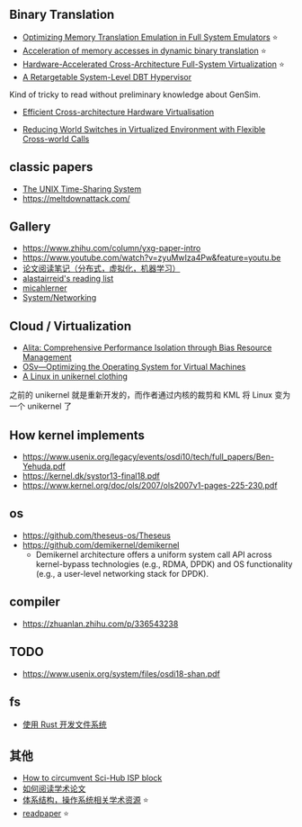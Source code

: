 ## Binary Translation
- [Optimizing Memory Translation Emulation in Full System Emulators](https://dl.acm.org/doi/pdf/10.1145/2686034) :star:
- [Acceleration of memory accesses in dynamic binary translation](https://tel.archives-ouvertes.fr/tel-02004524/document) :star:
- [Hardware-Accelerated Cross-Architecture Full-System Virtualization](https://dl.acm.org/doi/10.1145/2996798) :star:
- [A Retargetable System-Level DBT Hypervisor](https://www.usenix.org/conference/atc19/presentation/spink)

Kind of tricky to read without preliminary knowledge about GenSim.

- [Efficient Cross-architecture Hardware Virtualisation](https://era.ed.ac.uk/handle/1842/25377)

- [Reducing World Switches in Virtualized Environment with Flexible Cross-world Calls](https://trustkernel.com/uploads/pubs/CrossOver_ISCA2015.pdf)

## classic papers
- [The UNIX Time-Sharing System](https://chsasank.github.io/classic_papers/unix-time-sharing-system.html)
- https://meltdownattack.com/

## Gallery
- https://www.zhihu.com/column/yxg-paper-intro
- https://www.youtube.com/watch?v=zyuMwIza4Pw&feature=youtu.be
- [论文阅读笔记（分布式，虚拟化，机器学习）](https://github.com/dyweb/papers-notebook/issues)
- [alastairreid's reading list](https://alastairreid.github.io/RelatedWork/papers/)
- [micahlerner](https://www.micahlerner.com/2021/12/28/ghost-fast-and-flexible-user-space-delegation-of-linux-scheduling.html)
- [System/Networking](https://github.com/Romero027/sysnet-reading-list)

## Cloud / Virtualization
- [Alita: Comprehensive Performance Isolation through Bias Resource Management](https://mp.weixin.qq.com/s/S0lvODk2fe91AxWyMACgEQ)
- [OSv—Optimizing the Operating System for Virtual Machines](https://www.usenix.org/conference/atc14/technical-sessions/presentation/kivity)
- [A Linux in unikernel clothing](https://dl.acm.org/doi/10.1145/3342195.3387526)

之前的 unikernel 就是重新开发的，而作者通过内核的裁剪和 KML 将 Linux 变为一个 unikernel 了

## How kernel implements
- https://www.usenix.org/legacy/events/osdi10/tech/full_papers/Ben-Yehuda.pdf
- https://kernel.dk/systor13-final18.pdf
- https://www.kernel.org/doc/ols/2007/ols2007v1-pages-225-230.pdf

## os
- https://github.com/theseus-os/Theseus
- https://github.com/demikernel/demikernel
    - Demikernel architecture offers a uniform system call API across kernel-bypass technologies (e.g., RDMA, DPDK) and OS functionality (e.g., a user-level networking stack for DPDK).

## compiler
- https://zhuanlan.zhihu.com/p/336543238

## TODO
- https://www.usenix.org/system/files/osdi18-shan.pdf

## fs
- [使用 Rust 开发文件系统](http://blog.jcix.top/2021-04-10/bentofs/)

## 其他
- [How to circumvent Sci-Hub ISP block](https://fragile-credences.github.io/scihub-proxy/)
- [如何阅读学术论文](https://deardrops.github.io/post/how-to-read-academic-papers/)
- [体系结构，操作系统相关学术资源](https://github.com/rajesh-s/computer-engineering-resources) :star:
- [readpaper](https://readpaper.com/) :star:
